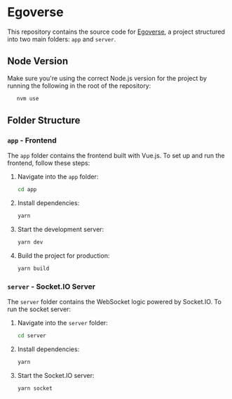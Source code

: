 # Egoverse

This repository contains the source code for [Egoverse](https://github.com/dennisego1999/egoverse), a project structured into two main folders: `app` and `server`.

## Node Version
Make sure you're using the correct Node.js version for the project by running the following in the root of the repository:
```sh
   nvm use
   ```

## Folder Structure

### `app` - Frontend
The `app` folder contains the frontend built with Vue.js. To set up and run the frontend, follow these steps:

1. Navigate into the `app` folder:
   ```sh
   cd app
   ```
2. Install dependencies:
   ```sh
   yarn
   ```
3. Start the development server:
   ```sh
   yarn dev
   ```
4. Build the project for production:
   ```sh
   yarn build
   ```

### `server` - Socket.IO Server
The `server` folder contains the WebSocket logic powered by Socket.IO. To run the socket server:

1. Navigate into the `server` folder:
   ```sh
   cd server
   ```
2. Install dependencies:
   ```sh
   yarn
   ```
3. Start the Socket.IO server:
   ```sh
   yarn socket

